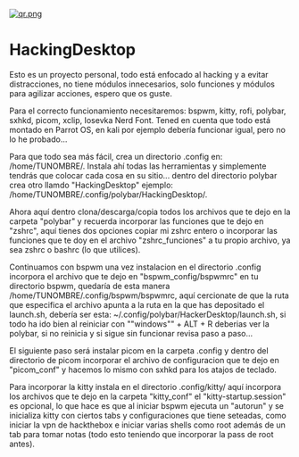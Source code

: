 [![qr.png](https://i.postimg.cc/wvXDdG92/qr.png)](https://postimg.cc/WF4dGSFq)
# HackingDesktop

Esto es un proyecto personal, todo está enfocado al hacking y a evitar distracciones, no tiene módulos innecesarios, solo funciones y módulos para agilizar acciones, espero que os guste.


Para el correcto funcionamiento necesitaremos: bspwm, kitty, rofi, polybar, sxhkd, picom, xclip, Iosevka Nerd Font. Tened en cuenta que todo está montado en Parrot OS, en kali por ejemplo debería funcionar igual, pero no lo he probado…


Para que todo sea más fácil, crea un directorio .config en: /home/TUNOMBRE/.
Instala ahí todas las herramientas y simplemente tendrás que colocar cada cosa en su sitio...
dentro del directorio polybar crea otro llamdo "HackingDesktop" ejemplo: /home/TUNOMBRE/.config/polybar/HackingDesktop/.


Ahora aquí dentro clona/descarga/copia todos los archivos que te dejo en la carpeta "polybar" y recuerda incorporar las funciones que te dejo en "zshrc",
aquí tienes dos opciones copiar mi zshrc entero o incorporar las funciones que te doy en el archivo "zshrc_funciones" a tu propio archivo, ya sea zshrc o bashrc (lo que utilices).


Continuamos con bspwm una vez instalacion en el directorio .config incorpora el archivo que te dejo en "bspwm_config/bspwmrc" en tu directorio bspwm, quedaría de esta manera /home/TUNOMBRE/.config/bspwm/bspwmrc, aquí cercionate de que la ruta que especifica el archivo apunta a la ruta en la que has depositado el launch.sh, debería ser esta: ~/.config/polybar/HackerDesktop/launch.sh, si todo ha ido bien al reiniciar con ""windows"" + ALT + R deberias ver la polybar, si no reinicia y si sigue sin funcionar revisa paso a paso...


El siguiente paso será instalar picom en la carpeta .config y dentro del directorio de picom incorporar el archivo de configuracion que te dejo en "picom_conf" y hacemos lo mismo con sxhkd para los atajos de teclado.


Para incorporar la kitty instala en el directorio .config/kitty/ aquí incorpora los archivos que te dejo en la carpeta "kitty_conf" el "kitty-startup.session" es opcional, lo que hace es que al iniciar bspwm ejecuta un "autorun" y se inicializa kitty con ciertos tabs y configuraciones que tiene seteadas, como iniciar la vpn de hackthebox e iniciar varias shells como root además de un tab para tomar notas (todo esto teniendo que incorporar la pass de root antes).


